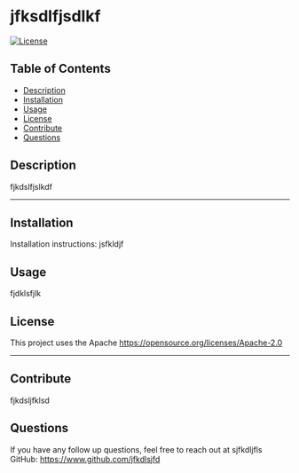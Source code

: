 
# jfksdlfjsdlkf
[![License](https://img.shields.io/badge/License-Apache_2.0-blue.svg)](https://opensource.org/licenses/Apache-2.0)

## Table of Contents
* [Description](#Description)
* [Installation](#Installation)
* [Usage](#Usage)
* [License](#License)
* [Contribute](#Contribute)
* [Questions](#Questions)


## Description

fjkdslfjslkdf

---

## Installation

Installation instructions: jsfkldjf

## Usage

fjdklsfjlk

## License

This project uses the Apache
https://opensource.org/licenses/Apache-2.0

---

## Contribute

fjkdsljfklsd

## Questions

If you have any follow up questions, feel free to reach out at sjfkdljfls
GitHub: https://www.github.com/jfkdlsjfd
